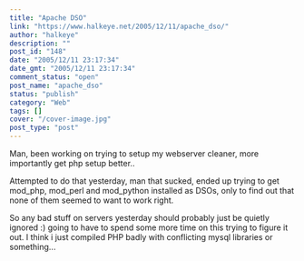 ```yaml
---
title: "Apache DSO"
link: "https://www.halkeye.net/2005/12/11/apache_dso/"
author: "halkeye"
description: ""
post_id: "148"
date: "2005/12/11 23:17:34"
date_gmt: "2005/12/11 23:17:34"
comment_status: "open"
post_name: "apache_dso"
status: "publish"
category: "Web"
tags: []
cover: "/cover-image.jpg"
post_type: "post"
---
```


Man, been working on trying to setup my webserver cleaner, more importantly get php setup better..

Attempted to do that yesterday, man that sucked, ended up trying to get mod_php, mod_perl and mod_python installed as DSOs, only to find out that none of them seemed to want to work right.

So any bad stuff on servers yesterday should probably just be quietly ignored :) going to have to spend some more time on this trying to figure it out. I think i just compiled PHP badly with conflicting mysql libraries or something...